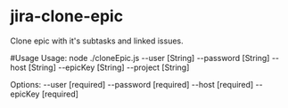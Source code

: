 # jira-clone-epic
Clone epic with it's subtasks and linked issues.

#Usage
Usage: node ./cloneEpic.js --user [String] --password [String] --host [String] --epicKey [String] --project [String]

Options:
  --user      [required]
  --password  [required]
  --host      [required]
  --epicKey   [required]

